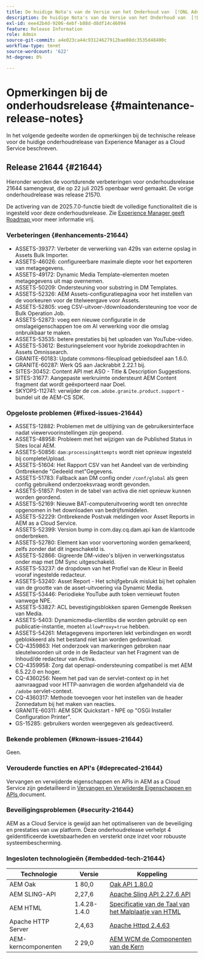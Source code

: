 ```yaml
---
title: De huidige Nota's van de Versie van het Onderhoud van  [!DNL Adobe Experience Manager]  as a Cloud Service.
description: De huidige Nota's van de Versie van het Onderhoud van  [!DNL Adobe Experience Manager]  as a Cloud Service.
exl-id: eee42b4d-9206-4ebf-b88d-d8df14c46094
feature: Release Information
role: Admin
source-git-commit: a4e023ca44c93124627912bae08dc3535d48400c
workflow-type: tm+mt
source-wordcount: '622'
ht-degree: 0%

---
```



# Opmerkingen bij de onderhoudsrelease {#maintenance-release-notes}

In het volgende gedeelte worden de opmerkingen bij de technische release voor de huidige onderhoudrelease van Experience Manager as a Cloud Service beschreven.

## Release 21644 {#21644}

Hieronder worden de voortdurende verbeteringen voor onderhoudsrelease 21644 samengevat, die op 22 juli 2025 openbaar werd gemaakt. De vorige onderhoudrelease was release 21570.

De activering van de 2025.7.0-functie biedt de volledige functionaliteit die is ingesteld voor deze onderhoudsrelease. Zie [ Experience Manager geeft Roadmap ](https://experienceleague.adobe.com/en/docs/experience-manager-release-information/aem-release-updates/update-releases-roadmap) voor meer informatie vrij.

### Verbeteringen {#enhancements-21644}

* ASSETS-39377: Verbeter de verwerking van 429s van externe opslag in Assets Bulk Importer.
* ASSETS-46026: configureerbare maximale diepte voor het exporteren van metagegevens.
* ASSETS-49172: Dynamic Media Template-elementen moeten metagegevens uit map overnemen.
* ASSETS-50209: Ondersteuning voor substring in DM Templates.
* ASSETS-52326: AEM Assets-configuratiepagina voor het instellen van de voorkeuren voor de titelweergave voor Assets.
* ASSETS-52805: voeg CSV-uitvoer-/downloadondersteuning toe voor de Bulk Operation Job.
* ASSETS-52873: voeg een nieuwe configuratie in de omslageigenschappen toe om AI verwerking voor die omslag onbruikbaar te maken.
* ASSETS-53535: betere prestaties bij het uploaden van YouTube-video.
* ASSETS-53612: Besturingselement voor hybride zoekopdrachten in Assets Omnissearch.
* GRANITE-60183: Update commons-fileupload gebiedsdeel aan 1.6.0.
* GRANITE-60287: Werk QS aan Jackrabbit 2.22.1 bij.
* SITES-30452: Content API met ASO - Title &amp; Description Suggestions.
* SITES-31677: Aangepaste werkruimte ondersteunt AEM Content fragment dat wordt geëxporteerd naar Doel.
* SKYOPS-112741: verwijder de `com.adobe.granite.product.support` -bundel uit de AEM-CS SDK.

### Opgeloste problemen {#fixed-issues-21644}

* ASSETS-12882: Problemen met de uitlijning van de gebruikersinterface nadat viewervoorinstellingen zijn geopend.
* ASSETS-48958: Probleem met het wijzigen van de Published Status in Sites local AEM.
* ASSETS-50856: `dam:processingAttempts` wordt niet opnieuw ingesteld bij completeUpload.
* ASSETS-51604: Het Rapport CSV van het Aandeel van de verbinding Ontbrekende &quot;Gedeeld met&quot;Gegevens.
* ASSETS-51783: Fallback aan DM config onder `/conf/global` als geen config gebruikend onderzoeksvraag wordt gevonden.
* ASSETS-51857: Posten in de tabel van activa die niet opnieuw kunnen worden geordend.
* ASSETS-52169: Nieuwe BAT-computeruitvoering wordt ten onrechte opgenomen in het downloaden van bedrijfsmiddelen.
* ASSETS-52229: Ontbrekende Postvak meldingen voor Asset Reports in AEM as a Cloud Service.
* ASSETS-52399: Version bump in com.day.cq.dam.api kan de klantcode onderbreken.
* ASSETS-52780: Element kan voor voorvertoning worden gemarkeerd, zelfs zonder dat dit ingeschakeld is.
* ASSETS-52866: Gigreerde DM-video&#39;s blijven in verwerkingsstatus onder map met DM Sync uitgeschakeld.
* ASSETS-53237: de dropdown van het Profiel van de Kleur in Beeld vooraf ingestelde redacteur.
* ASSETS-53240: Asset Report - Het schijfgebruik mislukt bij het ophalen van de grootte van de asset-uitvoering via Dynamic Media.
* ASSETS-53446: Periodieke YouTube auth token vernieuwt fouten vanwege NPE.
* ASSETS-53827: ACL bevestigingsblokken sparen Gemengde Reeksen van Media.
* ASSETS-5403: Dynamicmedia-clientlibs die worden gebruikt op een publicatie-instantie, moeten `allowProxy=true` hebben.
* ASSETS-54261: Metagegevens importeren lekt verbindingen en wordt geblokkeerd als het bestand niet kan worden gedownload.
* CQ-4359863: Het onderzoek van markeringen gebroken naar sleutelwoorden uit orde in de Redacteur van het Fragment van de Inhoud/de redacteur van Activa.
* CQ-4359958: Zorg dat openapi-ondersteuning compatibel is met AEM 6.5.22.0 en hoger.
* CQ-4360256: Neem het pad van de servlet-context op in het aanvraagpad voor HTTP-aanvragen die worden afgehandeld via de `/adobe` servlet-context.
* CQ-4360317: Methode toevoegen voor het instellen van de header Zonnedatum bij het maken van reacties.
* GRANITE-60311: AEM SDK Quickstart - NPE op &quot;OSGi Installer Configuration Printer&quot;.
* GS-15285: gebruikers worden weergegeven als gedeactiveerd.

### Bekende problemen {#known-issues-21644}

Geen.

### Verouderde functies en API&#39;s {#deprecated-21644}

Vervangen en verwijderde eigenschappen en APIs in AEM as a Cloud Service zijn gedetailleerd in [ Vervangen en Verwijderde Eigenschappen en APIs ](/help/release-notes/deprecated-removed-features.md) document.

### Beveiligingsproblemen {#security-21644}

AEM as a Cloud Service is gewijd aan het optimaliseren van de beveiliging en prestaties van uw platform. Deze onderhoudrelease verhelpt 4 geïdentificeerde kwetsbaarheden en versterkt onze inzet voor robuuste systeembescherming.

### Ingesloten technologieën {#embedded-tech-21644}

| Technologie | Versie | Koppeling |
|---|---|---|
| AEM Oak | 1 80,0 | [ Oak API 1.80.0 ](https://www.javadoc.io/doc/org.apache.jackrabbit/oak-api/1.80/index.html) |
| AEM SLING-API | 2,27,6 | [ Apache Sling API 2.27.6 API ](https://www.javadoc.io/doc/org.apache.sling/org.apache.sling.api/latest/index.html) |
| AEM HTML | 1.4.28-1.4.0 | [ Specificatie van de Taal van het Malplaatje van HTML ](https://github.com/adobe/htl-spec) |
| Apache HTTP Server | 2,4,63 | [ Apache Httpd 2.4.63 ](https://github.com/apache/httpd/blob/2.4.63/CHANGES) |
| AEM-kerncomponenten | 2 29,0 | [ AEM WCM de Componenten van de Kern ](https://github.com/adobe/aem-core-wcm-components) |
